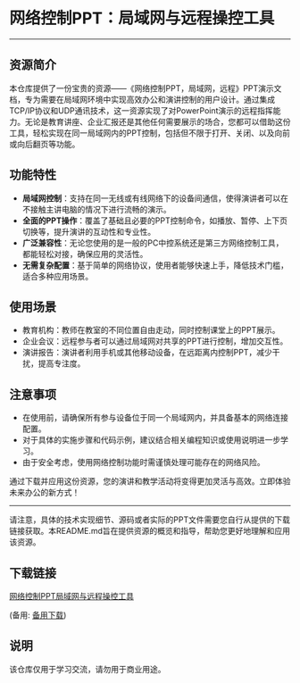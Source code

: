 # 网络控制PPT：局域网与远程操控工具

---

## 资源简介

本仓库提供了一份宝贵的资源——《网络控制PPT，局域网，远程》PPT演示文档，专为需要在局域网环境中实现高效办公和演讲控制的用户设计。通过集成TCP/IP协议和UDP通讯技术，这一资源实现了对PowerPoint演示的远程指挥能力。无论是教育讲座、企业汇报还是其他任何需要展示的场合，您都可以借助这份工具，轻松实现在同一局域网内的PPT控制，包括但不限于打开、关闭、以及向前或向后翻页等功能。

## 功能特性

- **局域网控制**：支持在同一无线或有线网络下的设备间通信，使得演讲者可以在不接触主讲电脑的情况下进行流畅的演示。
- **全面的PPT操作**：覆盖了基础且必要的PPT控制命令，如播放、暂停、上下页切换等，提升演讲的互动性和专业性。
- **广泛兼容性**：无论您使用的是一般的PC中控系统还是第三方网络控制工具，都能轻松对接，确保应用的灵活性。
- **无需复杂配置**：基于简单的网络协议，使用者能够快速上手，降低技术门槛，适合多种应用场景。

## 使用场景

- 教育机构：教师在教室的不同位置自由走动，同时控制课堂上的PPT展示。
- 企业会议：远程参与者可以通过局域网对共享的PPT进行控制，增加交互性。
- 演讲报告：演讲者利用手机或其他移动设备，在远距离内控制PPT，减少干扰，提高专注度。

## 注意事项

- 在使用前，请确保所有参与设备位于同一个局域网内，并具备基本的网络连接配置。
- 对于具体的实施步骤和代码示例，建议结合相关编程知识或使用说明进一步学习。
- 由于安全考虑，使用网络控制功能时需谨慎处理可能存在的网络风险。

通过下载并应用这份资源，您的演讲和教学活动将变得更加灵活与高效。立即体验未来办公的新方式！

---

请注意，具体的技术实现细节、源码或者实际的PPT文件需要您自行从提供的下载链接获取。本README.md旨在提供资源的概览和指导，帮助您更好地理解和应用该资源。

## 下载链接
[网络控制PPT局域网与远程操控工具](https://pan.quark.cn/s/b8f4d1b6d717) 

(备用: [备用下载](https://pan.baidu.com/s/1t8VxlmGWuY9TrCQKtbkkPw?pwd=1234))

## 说明

该仓库仅用于学习交流，请勿用于商业用途。
